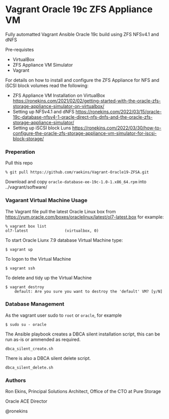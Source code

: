 # Vagrant Oracle 19c ZFS Appliance VM
Fully automatted Vagrant Ansible Oracle 19c build using ZFS NFSv4.1 and dNFS 

Pre-requistes
- VirtualBox
- ZFS Appliance VM Simulator
- Vagrant

For details on how to install and configure the ZFS Appliance for NFS and iSCSI block volumes read the following:
- ZFS Appliance VM Installation on VirtualBox https://ronekins.com/2021/02/02/getting-started-with-the-oracle-zfs-storage-appliance-simulator-on-virtualbox/ 
- Setting up NFSv4.1 and dNFS https://ronekins.com/2022/03/15/oracle-19c-database-nfsv4-1-oracle-direct-nfs-dnfs-and-the-oracle-zfs-storage-appliance-simulator/
- Setting up iSCSI block Luns https://ronekins.com/2022/03/30/how-to-configure-the-oracle-zfs-storage-appliance-vm-simulator-for-iscsi-block-storage/ 

### Preperation
Pull this repo
```
% git pull https://github.com/raekins/Vagrant-Oracle19-ZFSA.git
```
Download and copy `oracle-database-ee-19c-1.0-1.x86_64.rpm` into ../vagrant/software/

### Vagarant Virtual Machine Usage
The Vagrant file pull the latest Oracle Linux box from https://yum.oracle.com/boxes/oraclelinux/latest/ol7-latest.box for example:
```
% vagrant box list
ol7-latest                (virtualbox, 0)
```
To start Oracle Liunx 7.9 database Virtual Machine type:
```
$ vagrant up
```
To logon to the Virtual Machine
```
$ vagrant ssh
```
To delete and tidy up the Virtual Machine
```
$ vagrant destroy
    default: Are you sure you want to destroy the 'default' VM? [y/N] 
```
### Database Management
As the vagrant user sudo to `root` or `oracle`, for example
```
$ sudo su - oracle
```
The Ansible playbook creates a DBCA silent installation script, this can be run as-is or ammended as required.
```
dbca_silent_create.sh
```
There is also a DBCA silent delete script.
```
dbca_silent_delete.sh
```
### Authors
Ron Ekins, Principal Solutions Architect, Office of the CTO at Pure Storage

Oracle ACE Director

@ronekins
